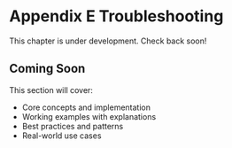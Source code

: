 # Appendix E Troubleshooting

This chapter is under development. Check back soon!

## Coming Soon

This section will cover:
- Core concepts and implementation
- Working examples with explanations
- Best practices and patterns
- Real-world use cases
